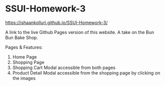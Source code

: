 # SSUI-Homework-3

https://ishaankolluri.github.io/SSUI-Homework-3/

A link to the live Github Pages version of this website. A take on the Bun Bun Bake Shop.

Pages & Features:
1) Home Page
2) Shopping Page
3) Shopping Cart Modal accessible from both pages
4) Product Detail Modal accessible from the shopping page by clicking on the images
